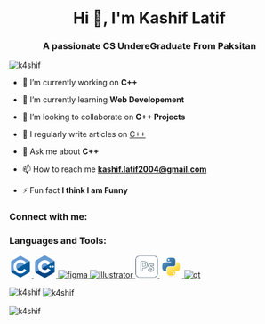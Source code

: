 <h1 align="center">Hi 👋, I'm Kashif Latif</h1>
<h3 align="center">A passionate CS UndereGraduate From Paksitan</h3>

<p align="left"> <img src="https://komarev.com/ghpvc/?username=k4shif&label=Profile%20views&color=0e75b6&style=flat" alt="k4shif" /> </p>

- 🔭 I’m currently working on **C++**

- 🌱 I’m currently learning **Web Developement**

- 👯 I’m looking to collaborate on **C++ Projects**

- 📝 I regularly write articles on [C++](C++)

- 💬 Ask me about **C++**

- 📫 How to reach me **kashif.latif2004@gmail.com**

- ⚡ Fun fact **I think I am Funny**

<h3 align="left">Connect with me:</h3>
<p align="left">
</p>

<h3 align="left">Languages and Tools:</h3>
<p align="left"> <a href="https://www.cprogramming.com/" target="_blank" rel="noreferrer"> <img src="https://raw.githubusercontent.com/devicons/devicon/master/icons/c/c-original.svg" alt="c" width="40" height="40"/> </a> <a href="https://www.w3schools.com/cpp/" target="_blank" rel="noreferrer"> <img src="https://raw.githubusercontent.com/devicons/devicon/master/icons/cplusplus/cplusplus-original.svg" alt="cplusplus" width="40" height="40"/> </a> <a href="https://www.figma.com/" target="_blank" rel="noreferrer"> <img src="https://www.vectorlogo.zone/logos/figma/figma-icon.svg" alt="figma" width="40" height="40"/> </a> <a href="https://www.adobe.com/in/products/illustrator.html" target="_blank" rel="noreferrer"> <img src="https://www.vectorlogo.zone/logos/adobe_illustrator/adobe_illustrator-icon.svg" alt="illustrator" width="40" height="40"/> </a> <a href="https://www.photoshop.com/en" target="_blank" rel="noreferrer"> <img src="https://raw.githubusercontent.com/devicons/devicon/master/icons/photoshop/photoshop-line.svg" alt="photoshop" width="40" height="40"/> </a> <a href="https://www.python.org" target="_blank" rel="noreferrer"> <img src="https://raw.githubusercontent.com/devicons/devicon/master/icons/python/python-original.svg" alt="python" width="40" height="40"/> </a> <a href="https://www.qt.io/" target="_blank" rel="noreferrer"> <img src="https://upload.wikimedia.org/wikipedia/commons/0/0b/Qt_logo_2016.svg" alt="qt" width="40" height="40"/> </a> </p>

<p><img align="left" src="https://github-readme-stats.vercel.app/api/top-langs?username=k4shif&show_icons=true&locale=en&layout=compact" alt="k4shif" /></p>

<p>&nbsp;<img align="center" src="https://github-readme-stats.vercel.app/api?username=k4shif&show_icons=true&locale=en" alt="k4shif" /></p>

<p><img align="center" src="https://github-readme-streak-stats.herokuapp.com/?user=k4shif&" alt="k4shif" /></p>

